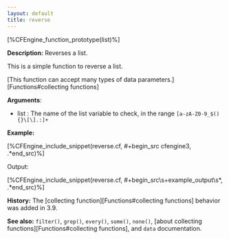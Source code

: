 ```yaml
---
layout: default
title: reverse
---
```


[%CFEngine_function_prototype(list)%]

**Description:** Reverses a list.

This is a simple function to reverse a list.

[This function can accept many types of data parameters.][Functions#collecting functions]

**Arguments**:

* list : The name of the list variable to check, in the range
`[a-zA-Z0-9_$(){}\[\].:]+`

**Example:**

[%CFEngine_include_snippet(reverse.cf, #\+begin_src cfengine3, .*end_src)%]

Output:

[%CFEngine_include_snippet(reverse.cf, #\+begin_src\s+example_output\s*, .*end_src)%]

**History:** The [collecting function][Functions#collecting functions] behavior was added in 3.9.

**See also:** `filter()`, `grep()`, `every()`, `some()`, `none()`, [about collecting functions][Functions#collecting functions], and `data` documentation.
